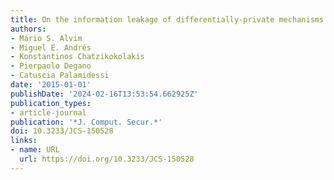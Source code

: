 ```yaml
---
title: On the information leakage of differentially-private mechanisms
authors:
- Mário S. Alvim
- Miguel E. Andrés
- Konstantinos Chatzikokolakis
- Pierpaolo Degano
- Catuscia Palamidessi
date: '2015-01-01'
publishDate: '2024-02-16T13:53:54.662925Z'
publication_types:
- article-journal
publication: '*J. Comput. Secur.*'
doi: 10.3233/JCS-150528
links:
- name: URL
  url: https://doi.org/10.3233/JCS-150528
---
```

